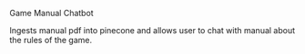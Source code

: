 Game Manual Chatbot


Ingests manual pdf into pinecone and allows user to chat with manual about the rules of the game. 

